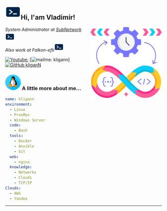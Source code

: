 <h2><img src="image-1.png" width="50">Hi, I'am Vladimir!</h2>
<img align='right' src="image.png" width="230">
<p><em>System Administrator at <a href="https://subnetwork.ru">SubNetwork</a><img src="image-2.png" width="30"></br>Also work at Falkon-efti</a><img src="image-3.png" width="30">
</em></p>

[![Youtube: ](https://img.shields.io/youtube/follow/onlyhehe2k10?style=social)](https://youtube.com/onlyhehe2k10)
[![mailme: kligann](https://img.shields.io/badge/Gmail-D14836?style=for-the-badge&logo=gmail&logoColor=white)]<a href="mailto:kligann@subnetwork.ru">
[![GitHub kliganN](https://img.shields.io/github/followers/kliganN?label=follow&style=social)](https://github.com/kliganN)


### <img src="image-4.png" width="50"> A little more about me...

```yaml
name: kligann
environment:
  - Linux
  - ProxMox
  - Windows Server
  code:
    - Bash
  tools:
    - Docker
    - Ansible
    - Git
  web:
    - nginx
  knowledge:
    - Networks
    - Clouds
    - TCP/IP
Clouds:
  - AWS
  - Yandex

```

---
